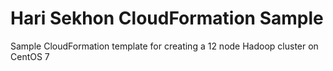 Hari Sekhon CloudFormation Sample
=================================

Sample CloudFormation template for creating a 12 node Hadoop cluster on CentOS 7
